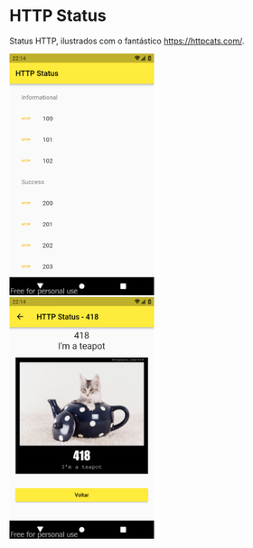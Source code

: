 # HTTP Status

Status HTTP, ilustrados com o fantástico https://httpcats.com/.

<img src="_screenshot1.jpg" width="256"> &emsp;&emsp; <img src="_screenshot2.jpg" width="256">
